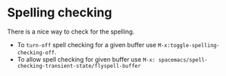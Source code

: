 # Spelling checking
There is a nice way to check for the spelling.

- To `turn-off` spell checking for a given buffer use `M-x:toggle-spelling-checking-off`.
- To allow spell checking for given buffer use `M-x: spacemacs/spell-checking-transient-state/flyspell-buffer`
